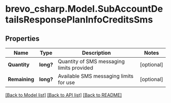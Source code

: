 # brevo_csharp.Model.SubAccountDetailsResponsePlanInfoCreditsSms
## Properties

Name | Type | Description | Notes
------------ | ------------- | ------------- | -------------
**Quantity** | **long?** | Quantity of SMS messaging limits provided | [optional] 
**Remaining** | **long?** | Available SMS messaging limits for use | [optional] 

[[Back to Model list]](../README.md#documentation-for-models) [[Back to API list]](../README.md#documentation-for-api-endpoints) [[Back to README]](../README.md)

